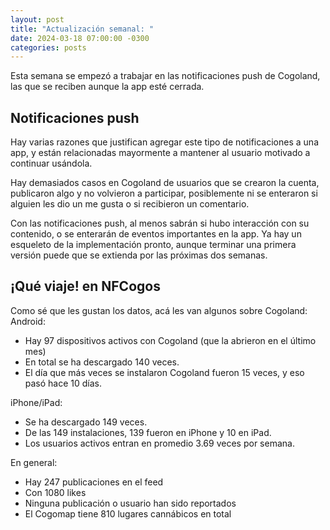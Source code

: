 ```yaml
---
layout: post
title: "Actualización semanal: "
date: 2024-03-18 07:00:00 -0300
categories: posts
---
```


Esta semana se empezó a trabajar en las notificaciones push de Cogoland, las que se reciben aunque la app esté cerrada.

## Notificaciones push

Hay varias razones que justifican agregar este tipo de notificaciones a una app, y están relacionadas mayormente a mantener al usuario motivado a continuar usándola.

Hay demasiados casos en Cogoland de usuarios que se crearon la cuenta, publicaron algo y no volvieron a participar, posiblemente ni se enteraron si alguien les dio un me gusta o si recibieron un comentario.

Con las notificaciones push, al menos sabrán si hubo interacción con su contenido, o se enterarán de eventos importantes en la app. Ya hay un esqueleto de la implementación pronto, aunque terminar una primera versión puede que se extienda por las próximas dos semanas.

## ¡Qué viaje! en NFCogos

Como sé que les gustan los datos, acá les van algunos sobre Cogoland:
Android:

- Hay 97 dispositivos activos con Cogoland (que la abrieron en el último mes)
- En total se ha descargado 140 veces.
- El día que más veces se instalaron Cogoland fueron 15 veces, y eso pasó hace 10 días.

iPhone/iPad:

- Se ha descargado 149 veces.
- De las 149 instalaciones, 139 fueron en iPhone y 10 en iPad.
- Los usuarios activos entran en promedio 3.69 veces por semana.

En general:

- Hay 247 publicaciones en el feed
- Con 1080 likes
- Ninguna publicación o usuario han sido reportados
- El Cogomap tiene 810 lugares cannábicos en total
